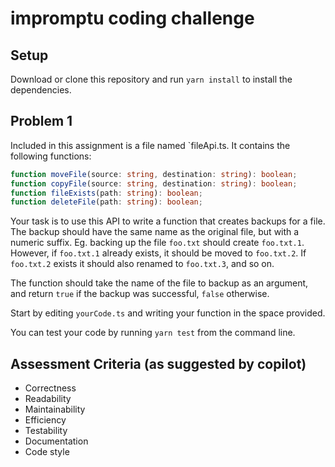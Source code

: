 # impromptu coding challenge

## Setup

Download or clone this repository and run `yarn install` to install the dependencies.

## Problem 1

Included in this assignment is a file named `fileApi.ts. It contains the following functions:

```ts
function moveFile(source: string, destination: string): boolean;
function copyFile(source: string, destination: string): boolean;
function fileExists(path: string): boolean;
function deleteFile(path: string): boolean;
```

Your task is to use this API to write a function that creates backups for a file.
The backup should have the same name as the original file, but with a numeric suffix.
Eg. backing up the file `foo.txt` should create `foo.txt.1`.
However, if `foo.txt.1` already exists, it should be moved to `foo.txt.2`.
If `foo.txt.2` exists it should also renamed to `foo.txt.3`, and so on.

The function should take the name of the file to backup as an argument, and return `true` if the backup was successful, `false` otherwise.

Start by editing `yourCode.ts` and writing your function in the space provided.

You can test your code by running `yarn test` from the command line.

<!-- ## Problem 2

Extend the function you wrote in problem 1 to take an optional argument that specifies the maximum number of backups to keep. -->

## Assessment Criteria (as suggested by copilot)

-   Correctness
-   Readability
-   Maintainability
-   Efficiency
-   Testability
-   Documentation
-   Code style
